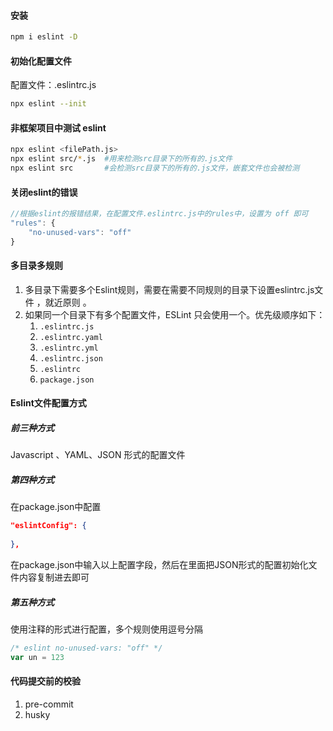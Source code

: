 #### 安装

```bash
npm i eslint -D
```

#### 初始化配置文件

配置文件：.eslintrc.js

```bash
npx eslint --init
```

#### 非框架项目中测试 eslint

```bash
npx eslint <filePath.js>
npx eslint src/*.js  #用来检测src目录下的所有的.js文件
npx eslint src       #会检测src目录下的所有的.js文件，嵌套文件也会被检测
```

#### 关闭eslint的错误

```js
//根据eslint的报错结果，在配置文件.eslintrc.js中的rules中，设置为 off 即可
"rules": {
    "no-unused-vars": "off"
}
```

#### 多目录多规则

1. 多目录下需要多个Eslint规则，需要在需要不同规则的目录下设置eslintrc.js文件 ，就近原则 。
2. 如果同一个目录下有多个配置文件，ESLint 只会使用一个。优先级顺序如下：
   1. `.eslintrc.js`
   2. `.eslintrc.yaml`
   3. `.eslintrc.yml`
   4. `.eslintrc.json`
   5. `.eslintrc`
   6. `package.json`

#### Eslint文件配置方式

##### 前三种方式

Javascript 、YAML、JSON 形式的配置文件

##### 第四种方式

在package.json中配置

```json
"eslintConfig": {
    
},
```

在package.json中输入以上配置字段，然后在里面把JSON形式的配置初始化文件内容复制进去即可

##### 第五种方式

使用注释的形式进行配置，多个规则使用逗号分隔

```js
/* eslint no-unused-vars: "off" */
var un = 123
```

#### 代码提交前的校验

1. pre-commit
2. husky
